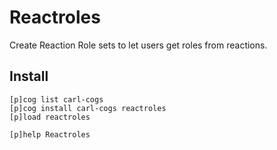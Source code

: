 # Reactroles

Create Reaction Role sets to let users get roles from reactions.

## Install

```text
[p]cog list carl-cogs
[p]cog install carl-cogs reactroles
[p]load reactroles

[p]help Reactroles
```